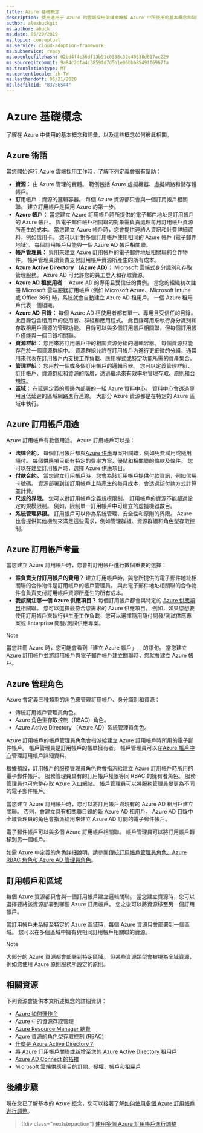 ```yaml
---
title: Azure 基礎概念
description: 使用適用于 Azure 的雲端採用架構來瞭解 Azure 中所使用的基本概念和詞彙，以及這些概念彼此之間的關係。
author: alexbuckgit
ms.author: abuck
ms.date: 05/20/2019
ms.topic: conceptual
ms.service: cloud-adoption-framework
ms.subservice: ready
ms.openlocfilehash: 02bd4f4c36df13b91c0338c32e40538d617ac229
ms.sourcegitcommit: 9a84c2dfa4c3859fd7d5b1e06bbb8549ff6967fa
ms.translationtype: MT
ms.contentlocale: zh-TW
ms.lasthandoff: 05/21/2020
ms.locfileid: "83756544"
---
```

# <a name="azure-fundamental-concepts"></a>Azure 基礎概念

了解在 Azure 中使用的基本概念和詞彙，以及這些概念如何彼此相關。

## <a name="azure-terminology"></a>Azure 術語

當您開始進行 Azure 雲端採用工作時，了解下列定義會很有幫助：

- **資源：** 由 Azure 管理的實體。 範例包括 Azure 虛擬機器、虛擬網路和儲存體帳戶。
- **訂**用帳戶：資源的邏輯容器。 每個 Azure 資源都只會與一個訂用帳戶相關聯。 建立訂用帳戶是採用 Azure 的第一步。
- **Azure 帳戶：** 當您建立 Azure 訂用帳戶時所提供的電子郵件地址是訂用帳戶的 Azure 帳戶。 與電子郵件帳戶相關聯的對象需負責處理每月訂用帳戶資源所產生的成本。 當您建立 Azure 帳戶時，您會提供連絡人資訊和計費詳細資料，例如信用卡。 您可以針對多個訂用帳戶使用相同的 Azure 帳戶 (電子郵件地址)。 每個訂用帳戶只能與一個 Azure AD 帳戶相關聯。
- **帳戶管理員：** 與用來建立 Azure 訂用帳戶的電子郵件地址相關聯的合作物件。 帳戶管理員須負責支付訂用帳戶資源所產生的所有成本。
- **Azure Active Directory （Azure AD）：** Microsoft 雲端式身分識別和存取管理服務。 Azure AD 可允許您的員工登入和存取資源。
- **Azure AD 租使用者：** Azure AD 的專用且受信任的實例。 當您的組織初次註冊 Microsoft 雲端服務訂用帳戶 (例如 Microsoft Azure、Microsoft Intune 或 Office 365) 時，系統就會自動建立 Azure AD 租用戶。 一個 Azure 租用戶代表一個組織。
- **Azure AD 目錄：** 每個 Azure AD 租使用者都有單一、專用且受信任的目錄。 此目錄包含租用戶的使用者、群組和應用程式。 此目錄可用來執行身分識別和存取租用戶資源的管理功能。 目錄可以與多個訂用帳戶相關聯，但每個訂用帳戶僅能與一個目錄相關聯。
- **資源群組：** 您用來將訂用帳戶中的相關資源分組的邏輯容器。 每個資源只能存在於一個資源群組中。 資源群組允許在訂用帳戶內進行更細微的分組，通常用來代表在訂用帳戶內支援工作負載、應用程式或特定功能所需的資產集合。
- **管理群組：** 您用於一個或多個訂用帳戶的邏輯容器。 您可以定義管理群組、訂用帳戶、資源群組和資源的階層，透過繼承來有效率地管理存取、原則和合規性。
- **區域：** 在延遲定義的周邊內部署的一組 Azure 資料中心。 資料中心會透過專用且低延遲的區域網路進行連線。 大部分 Azure 資源都是在特定的 Azure 區域中執行。

## <a name="azure-subscription-purposes"></a>Azure 訂用帳戶用途

Azure 訂用帳戶有數個用途。 Azure 訂用帳戶可以是：

- **法律合約。** 每個訂用帳戶都與[Azure 供應](https://azure.microsoft.com/support/legal/offer-details)專案相關聯，例如免費試用或隨用隨付。 每個供應項目都有特定的費率方案、優點和相關聯的條款及條件。 您可以在建立訂用帳戶時，選擇 Azure 供應項目。
- **付款合約。** 當您建立訂用帳戶時，您會為該訂用帳戶提供付款資訊，例如信用卡號碼。 資源部署到該訂用帳戶上時產生的每月成本，會透過該付款方式計算並計費。
- **尺規的界限。** 您可以對訂用帳戶定義規模限制。 訂用帳戶的資源不能超過設定的規模限制。 例如，限制單一訂用帳戶中可建立的虛擬機器數目。
- **系統管理界限。** 訂用帳戶可以作為系統管理、安全性和原則的界限。 Azure 也會提供其他機制來滿足這些需求，例如管理群組、資源群組和角色型存取控制。

## <a name="azure-subscription-considerations"></a>Azure 訂用帳戶考量

當您建立 Azure 訂用帳戶時，您會對訂用帳戶進行數個重要的選擇：

- **誰負責支付訂用帳戶的費用？** 建立訂用帳戶時，與您所提供的電子郵件地址相關聯的合作物件是訂用帳戶的帳戶管理員。 與此電子郵件地址相關聯的合作物件會負責支付訂用帳戶資源所產生的所有成本。
- **我該關注哪一個 Azure 供應項目？** 每個訂用帳戶都會與特定的 [Azure 供應項目](https://azure.microsoft.com/support/legal/offer-details)相關聯。 您可以選擇最符合您需求的 Azure 供應項目。 例如，如果您想要使用訂用帳戶來執行非生產工作負載，您可以選擇隨用隨付開發/測試供應專案或 Enterprise 開發/測試供應專案。

> [!NOTE]
> 當您註冊 Azure 時，您可能會看到「建立 Azure 帳戶」__ 的語句。 當您建立 Azure 訂用帳戶並將訂用帳戶與電子郵件帳戶建立關聯時，您就會建立 Azure 帳戶。

## <a name="azure-administrative-roles"></a>Azure 管理角色

Azure 會定義三種類型的角色來管理訂用帳戶、身分識別和資源：

- 傳統訂用帳戶管理員角色。
- Azure 角色型存取控制（RBAC）角色。
- Azure Active Directory （Azure AD）系統管理員角色。

Azure 訂用帳戶的帳戶管理員角色會指派給建立 Azure 訂用帳戶時所用的電子郵件帳戶。 帳戶管理員是訂用帳戶的帳單擁有者。 帳戶管理員可以在[Azure 帳戶中心](https://account.azure.com/subscriptions)管理訂用帳戶詳細資料。

根據預設，訂用帳戶的服務管理員角色也會指派給建立 Azure 訂用帳戶時所用的電子郵件帳戶。 服務管理員具有的訂用帳戶權限等同 RBAC 的擁有者角色。 服務管理員也可完整存取 Azure 入口網站。 帳戶管理員可以將服務管理員變更為不同的電子郵件帳戶。

當您建立 Azure 訂用帳戶時，您可以將訂用帳戶與現有的 Azure AD 租用戶建立關聯。 否則，會建立具有相關聯目錄的新 Azure AD 租用戶。 Azure AD 目錄中全域管理員的角色會指派給用來建立 Azure AD 訂閱的電子郵件帳戶。

電子郵件帳戶可以與多個 Azure 訂用帳戶相關聯。 帳戶管理員可以將訂用帳戶轉移到另一個帳戶。

如需 Azure 中定義的角色詳細說明，請參閱[傳統訂用帳戶管理員角色、Azure RBAC 角色和 Azure AD 管理員角色](https://docs.microsoft.com/azure/role-based-access-control/rbac-and-directory-admin-roles)。

## <a name="subscriptions-and-regions"></a>訂用帳戶和區域

每個 Azure 資源都只會與一個訂用帳戶建立邏輯關聯。 當您建立資源時，您可以選擇要將該資源部署到哪個 Azure 訂用帳戶。 您之後可以將資源移至另一個訂用帳戶。

當訂用帳戶未系結至特定的 Azure 區域時，每個 Azure 資源只會部署到一個區域。 您可以在多個區域中擁有與相同訂用帳戶相關聯的資源。

> [!NOTE]
> 大部分的 Azure 資源都會部署到特定區域。 但某些資源類型會被視為全域資源，例如您使用 Azure 原則服務所設定的原則。

## <a name="related-resources"></a>相關資源

下列資源會提供本文所述概念的詳細資訊：

- [Azure 如何運作？](../../get-started/what-is-azure.md)
- [Azure 中的資源存取管理](../../govern/resource-consistency/resource-access-management.md)
- [Azure Resource Manager 總覽](https://docs.microsoft.com/azure/azure-resource-manager/management/overview)
- [Azure 資源的角色型存取控制 (RBAC)](https://docs.microsoft.com/azure/role-based-access-control/overview)
- [什麼是 Azure Active Directory？](https://docs.microsoft.com/azure/active-directory/fundamentals/active-directory-whatis)
- [將 Azure 訂用帳戶關聯或新增至您的 Azure Active Directory 租用戶](https://docs.microsoft.com/azure/active-directory/fundamentals/active-directory-how-subscriptions-associated-directory)
- [Azure AD Connect 的拓撲](https://docs.microsoft.com/azure/active-directory/hybrid/plan-connect-topologies)
- [Microsoft 雲端供應項目的訂閱、授權、帳戶和租用戶](https://docs.microsoft.com/office365/enterprise/subscriptions-licenses-accounts-and-tenants-for-microsoft-cloud-offerings)

## <a name="next-steps"></a>後續步驟

現在您已了解基本的 Azure 概念，您可以接著了解[如何使用多個 Azure 訂用帳戶進行調整](../azure-best-practices/scale-subscriptions.md)。

> [!div class="nextstepaction"]
> [使用多個 Azure 訂用帳戶進行調整](../azure-best-practices/scale-subscriptions.md)
